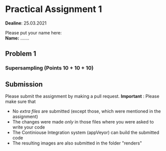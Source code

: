 # Practical Assignment 1
**Dealine**: 25.03.2021

Please put your name here:  
**Name:** .......

## Problem 1
### Supersampling (Points 10 + 10 + 10)

## Submission
Please submit the assignment by making a pull request.
**Important** : Please make sure that
- No _extra files_ are submitted (except those, which were mentioned in the assignment)
- The changes were made _only_ in those files where you were asked to write your code
- The Continiouse Integration system (appVeyor) can build the submitted code
- The resulting images are also submitted in the folder "renders" 
